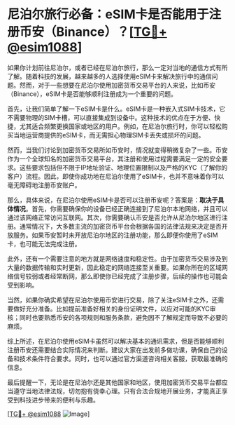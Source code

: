 # 尼泊尔旅行必备：eSIM卡是否能用于注册币安（Binance）？[[TG💪+ @esim1088](https://t.me/s/esim1088)]

如果你计划前往尼泊尔，或者已经在尼泊尔旅行，那么一定对当地的通信方式有所了解。随着科技的发展，越来越多的人选择使用eSIM卡来解决旅行中的通信问题。然而，对于一些想要在尼泊尔使用加密货币交易平台的人来说，比如币安（Binance），eSIM卡是否能够顺利注册成为一个重要的问题。

首先，让我们简单了解一下eSIM卡是什么。eSIM卡是一种嵌入式SIM卡技术，它不需要物理的SIM卡槽，可以直接集成到设备中。这种技术的优点在于方便、快捷，尤其适合频繁更换国家或地区的用户。例如，在尼泊尔旅行时，你可以轻松购买当地运营商提供的eSIM卡，而无需担心物理SIM卡丢失或损坏的问题。

然而，当我们讨论到加密货币交易所如币安时，情况就变得稍微复杂了一些。币安作为一个全球知名的加密货币交易平台，其注册和使用过程需要满足一定的安全要求。这些要求包括但不限于IP地址验证、地理位置限制以及严格的KYC（了解你的客户）流程。因此，即使你成功地在尼泊尔使用了eSIM卡，也并不意味着你可以毫无障碍地注册币安账户。

那么，具体来说，在尼泊尔使用eSIM卡是否可以注册币安呢？答案是：**取决于具体情况**。首先，你需要确保你的设备已经正确连接到了尼泊尔本地网络，并且可以通过该网络正常访问互联网。其次，你需要确认币安是否允许从尼泊尔地区进行注册。通常情况下，大多数主流的加密货币平台会根据各国的法律法规来决定是否开放服务。如果币安暂时未开放尼泊尔地区的注册功能，那么即便你使用了eSIM卡，也可能无法完成注册。

此外，还有一个需要注意的地方就是网络速度和稳定性。由于加密货币交易涉及到大量的数据传输和实时更新，因此稳定的网络连接至关重要。如果你所在的区域网络信号较弱或者经常断网，那么即使你已经完成了注册步骤，后续的操作也可能会受到影响。

当然，如果你确实希望在尼泊尔使用币安进行交易，除了关注eSIM卡之外，还需要做好充分准备。比如提前准备好相关的身份证明文件，以应对可能的KYC审核；同时也要熟悉币安的各项规则和服务条款，避免因不了解规定而导致不必要的麻烦。

综上所述，在尼泊尔使用eSIM卡虽然可以解决基本的通讯需求，但是否能够顺利注册币安还需要结合实际情况来判断。建议大家在出发前多做功课，确保自己的设备和技术条件符合要求。同时，也可以通过官方渠道咨询相关客服，获取最准确的信息。

最后提醒一下，无论是在尼泊尔还是其他国家和地区，使用加密货币交易平台都应当遵守当地法律法规，切勿抱有侥幸心理。只有合法合规地开展业务，才能真正享受到科技进步带来的便利与乐趣。

[[TG💪+ @esim1088](https://t.me/s/esim1088) ![Image](https://i.postimg.cc/4NQfJmqS/Snipaste-2025-05-13-00-14-12.png)]